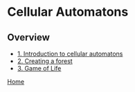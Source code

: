 # Cellular Automatons

## Overview

* [1. Introduction to cellular automatons](cellular_automation.md)
* [2. Creating a forest](forest.md)
* [3. Game of Life](gol.md)

[Home](../../README.md)

